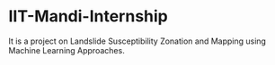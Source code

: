 # IIT-Mandi-Internship
It is a project on Landslide Susceptibility Zonation and Mapping using Machine Learning Approaches.
